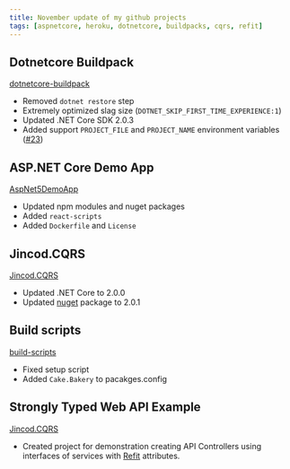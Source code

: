 ```yaml
---
title: November update of my github projects
tags: [aspnetcore, heroku, dotnetcore, buildpacks, cqrs, refit]
---
```


## Dotnetcore Buildpack

[dotnetcore-buildpack](https://github.com/jincod/dotnetcore-buildpack)

- Removed `dotnet restore` step
- Extremely optimized slag size (`DOTNET_SKIP_FIRST_TIME_EXPERIENCE:1`)
- Updated .NET Core SDK 2.0.3
- Added support `PROJECT_FILE` and `PROJECT_NAME` environment variables ([#23](https://github.com/jincod/dotnetcore-buildpack/pull/23))

## ASP.NET Core Demo App

[AspNet5DemoApp](https://github.com/jincod/AspNet5DemoApp)

- Updated npm modules and nuget packages
- Added `react-scripts`
- Added `Dockerfile` and `License`

## Jincod.CQRS

[Jincod.CQRS](https://github.com/jincod/Jincod.CQRS)

- Updated .NET Core to 2.0.0
- Updated [nuget](https://www.nuget.org/packages/Jincod.CQRS) package to 2.0.1

## Build scripts

[build-scripts](https://github.com/jincod/build-scripts)

- Fixed setup script
- Added `Cake.Bakery` to pacakges.config

## Strongly Typed Web API Example

[Jincod.CQRS](https://github.com/jincod/StronglyTypedWebAPI)

- Created project for demonstration creating API Controllers using interfaces of services with [Refit](https://github.com/paulcbetts/refit) attributes.
